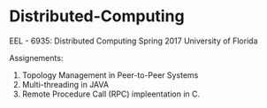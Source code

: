 # Distributed-Computing

EEL - 6935: Distributed Computing
Spring 2017
University of Florida

Assignements:

1. Topology Management in Peer-to-Peer Systems
2. Multi-threading in JAVA
3. Remote Procedure Call (RPC) impleentation in C.
